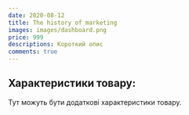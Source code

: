 ```yaml
---
date: 2020-08-12
title: The history of marketing
images: images/dashboard.png
price: 999
descriptions: Короткий опис 
comments: true
---
```



  <div class="product-specifications">
    <h2>Характеристики товару:</h2>
    <p>Тут можуть бути додаткові характеристики товару.</p>
  </div>